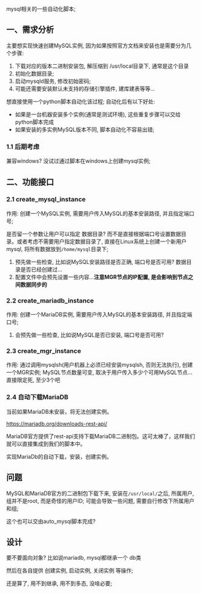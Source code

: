 mysql相关的一些自动化脚本;

## 一、需求分析

主要想实现快速创建MySQL实例, 因为如果按照官方文档来安装也是需要分为几个步骤:

1. 下载对应的版本二进制安装包, 解压缩到 /usr/local目录下, 通常是这个目录
2. 初始化数据目录;
3. 启动mysqld服务, 修改初始密码;
4. 可能还需要安装默认未支持的存储引擎插件, 建库建表等等...

想直接使用一个python脚本自动化该过程; 自动化后有以下好处:

* 如果是一台机器安装多个实例(通常是测试环境), 这些重复步骤可以交给python脚本完成
* 如果安装的多实例MySQL版本不同, 脚本自动化不容易出错;

### 1.1 后期考虑

兼容windows? 没试过通过脚本在windows上创建mysql实例;

## 二、功能接口

### 2.1 create_mysql_instance

作用: 创建一个MySQL实例, 需要用户传入MySQL的基本安装路径, 并且指定端口号;

是否留一个参数让用户可以指定 数据目录? 而不是直接根据端口号设置数据目录。或者考虑不需要用户指定数据目录了, 直接在Linux系统上创建一个新用户mysql, 将所有数据放到`/home/mysql`目录下;

1. 预先做一些检查, 比如说MySQL安装路径是否正确, 端口号是否可用? 数据目录是否已经创建过...
2. 配置文件中会预先设置一些内容...**注意MGR节点的IP配置, 是会影响到节点之间数据同步的**

### 2.2 create_mariadb_instance

作用: 创建一个MariaDB实例, 需要用户传入MySQL的基本安装路径, 并且指定端口号;

1. 会预先做一些检查, 比如说MySQL是否已安装, 端口号是否可用?

### 2.3 create_mgr_instance

作用: 通过调用mysqlsh(用户机器上必须已经安装mysqlsh, 否则无法执行), 创建一个MGR实例; MySQL节点数量可变, 取决于用户传入多少个可用MySQL节点... 直接限定死, 至少3个吧

### 2.4 自动下载MariaDB

当前如果MariaDB未安装，将无法创建实例。

https://mariadb.org/downloads-rest-api/

MariaDB官方提供了rest-api支持下载MariaDB二进制包。这可太棒了，这样我们就可以直接集成到我们的脚本中。

实现MariaDb的自动下载，安装，创建实例。

## 问题

MySQL和MariaDB官方的二进制包下载下来, 安装在`/usr/local/`之后, 所属用户, 组并不是root, 而是奇怪的用户ID; 可能会导致一些问题, 需要自行修改下所属用户和组; 

这个也可以交由auto_mysql脚本完成?

## 设计

要不要面向对象? 比如说mariadb, mysql都继承一个 db类

然后在各自提供 创建实例, 启动实例, 关闭实例 等操作;

还是算了, 用不到继承, 用不到多态, 没啥必要;
